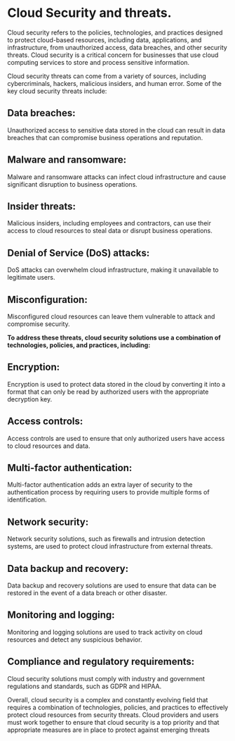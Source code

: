 # Cloud Security and threats.
Cloud security refers to the policies, technologies, and practices designed to protect cloud-based resources, including data, applications, and infrastructure, from unauthorized access, data breaches, and other security threats. Cloud security is a critical concern for businesses that use cloud computing services to store and process sensitive information.

Cloud security threats can come from a variety of sources, including cybercriminals, hackers, malicious insiders, and human error. Some of the key cloud security threats include:

## Data breaches:
Unauthorized access to sensitive data stored in the cloud can result in data breaches that can compromise business operations and reputation.

## Malware and ransomware:
Malware and ransomware attacks can infect cloud infrastructure and cause significant disruption to business operations.

## Insider threats:
 Malicious insiders, including employees and contractors, can use their access to cloud resources to steal data or disrupt business operations.

## Denial of Service (DoS) attacks: 
DoS attacks can overwhelm cloud infrastructure, making it unavailable to legitimate users.

## Misconfiguration:
 Misconfigured cloud resources can leave them vulnerable to attack and compromise security.

**To address these threats, cloud security solutions use a combination of technologies, policies, and practices, including:**

## Encryption: 
Encryption is used to protect data stored in the cloud by converting it into a format that can only be read by authorized users with the appropriate decryption key.

## Access controls: 
Access controls are used to ensure that only authorized users have access to cloud resources and data.

## Multi-factor authentication: 
Multi-factor authentication adds an extra layer of security to the authentication process by requiring users to provide multiple forms of identification.

## Network security:
 Network security solutions, such as firewalls and intrusion detection systems, are used to protect cloud infrastructure from external threats.

## Data backup and recovery: 
Data backup and recovery solutions are used to ensure that data can be restored in the event of a data breach or other disaster.

## Monitoring and logging: 
Monitoring and logging solutions are used to track activity on cloud resources and detect any suspicious behavior.

## Compliance and regulatory requirements: 
Cloud security solutions must comply with industry and government regulations and standards, such as GDPR and HIPAA.

Overall, cloud security is a complex and constantly evolving field that requires a combination of technologies, policies, and practices to effectively protect cloud resources from security threats. Cloud providers and users must work together to ensure that cloud security is a top priority and that appropriate measures are in place to protect against emerging threats
